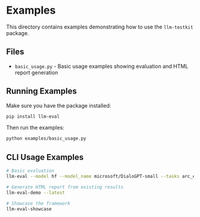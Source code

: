 # Examples

This directory contains examples demonstrating how to use the `llm-testkit` package.

## Files

- `basic_usage.py` - Basic usage examples showing evaluation and HTML report generation

## Running Examples

Make sure you have the package installed:

```bash
pip install llm-eval
```

Then run the examples:

```bash
python examples/basic_usage.py
```

## CLI Usage Examples

```bash
# Basic evaluation
llm-eval --model hf --model_name microsoft/DialoGPT-small --tasks arc_easy --limit 10

# Generate HTML report from existing results
llm-eval-demo --latest

# Showcase the framework
llm-eval-showcase
``` 